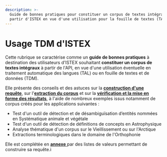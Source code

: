 ```yaml
---
description: >-
  Guide de bonnes pratiques pour constituer un corpus de textes intégraux à
  partir d'ISTEX en vue d'une utilisation pour la fouille de textes (TAL, TDM)
---
```


# Usage TDM d'ISTEX

Cette rubrique se caractérise comme un **guide de bonnes pratiques** à destination des utilisateurs d'ISTEX souhaitant **constituer un corpus de textes intégraux** à partir de l'API, en vue d'une utilisation éventuelle en traitement automatique des langues \(TAL\) ou en fouille de textes et de données \(TDM\).

Elle présente des conseils et des astuces sur la [**construction d'une requête**](requetage/), sur l'[**extraction du corpus**](extraction/) et sur la [**vérification et la mise en forme des résultats**](verification/), à l'aide de nombreux exemples issus notamment de corpus créés pour les applications suivantes :

* Test d'un outil de détection et de désambiguïsation d’entités nommées en Systématique animale et végétale
* Test d'un outil de détection de définitions de concepts en Astrophysique
* Analyse thématique d'un corpus sur le Vieillissement ou sur l'Arctique
* Extractions terminologiques dans le domaine de l'Orthophonie

Elle est complétée en [**annexe** ](annexes/)par des listes de valeurs permettant de construire sa requête. i

